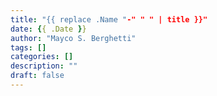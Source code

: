 ```yaml
---
title: "{{ replace .Name "-" " " | title }}"
date: {{ .Date }}
author: "Mayco S. Berghetti"
tags: []
categories: []
description: ""
draft: false
---
```


